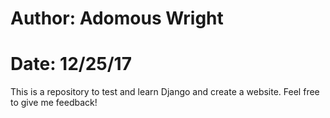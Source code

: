# Author: Adomous Wright
# Date: 12/25/17

This is a repository to test and learn Django and create a website. Feel free to give me feedback!
